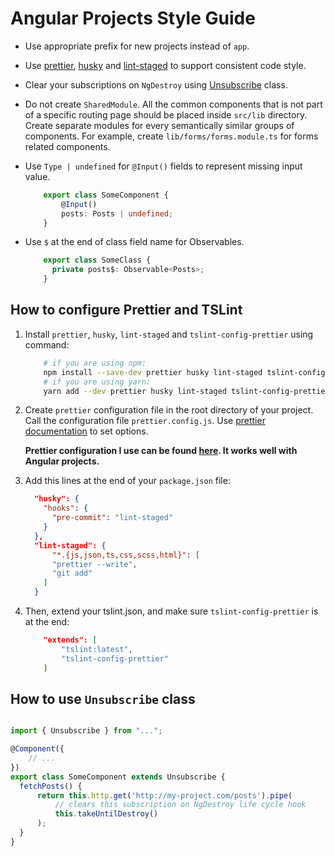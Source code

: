 # Angular Projects Style Guide

* Use appropriate prefix for new projects instead of `app`.
* Use [prettier](https://prettier.io/), [husky](https://github.com/typicode/husky) and [lint-staged](https://github.com/okonet/lint-staged) to support consistent code style.
* Clear your subscriptions on `NgDestroy` using [Unsubscribe](https://gist.github.com/phassttt/4214b29983982e7cce8b672ad4121e7c) class.
* Do not create `SharedModule`. All the common components that is not part of a specific routing page should be placed inside `src/lib` directory. Create separate modules for every semantically similar groups of components. For example, create `lib/forms/forms.module.ts` for forms related components.
* Use `Type | undefined` for `@Input()` fields to represent missing input value.

    ```typescript
        export class SomeComponent {
            @Input()
            posts: Posts | undefined;
        }
    ```

* Use `$` at the end of class field name for Observables.

    ```typescript
        export class SomeClass {
          private posts$: Observable<Posts>;
        }
    ```

## How to configure Prettier and TSLint

1. Install `prettier`, `husky`, `lint-staged` and `tslint-config-prettier` using command:

    ```bash
        # if you are using npm:
        npm install --save-dev prettier husky lint-staged tslint-config-prettier
        # if you are using yarn:
        yarn add --dev prettier husky lint-staged tslint-config-prettier
    ```

2. Create `prettier` configuration file in the root directory of your project. Call the configuration file `prettier.config.js`. Use [prettier documentation](https://prettier.io/docs/en/options.html) to set options.



    **Prettier configuration I use can be found [here](https://gist.github.com/phassttt/cb99f5fc91ef049c7747527e26f8c634). It works well with Angular projects.**

3. Add this lines at the end of your `package.json` file:

    ```json
      "husky": {
        "hooks": {
          "pre-commit": "lint-staged"
        }
      },
      "lint-staged": {
          "*.{js,json,ts,css,scss,html}": [
          "prettier --write",
          "git add"
        ]
      }
    ```

4. Then, extend your tslint.json, and make sure `tslint-config-prettier` is at the end:

    ```json
        "extends": [
            "tslint:latest",
            "tslint-config-prettier"
        ]
    ```

## How to use `Unsubscribe` class

```typescript

import { Unsubscribe } from "...";

@Component({
    // ...
})
export class SomeComponent extends Unsubscribe {
  fetchPosts() {
      return this.http.get('http://my-project.com/posts').pipe(
          // clears this subscription on NgDestroy life cycle hook
          this.takeUntilDestroy()
      );
  }
}
```

